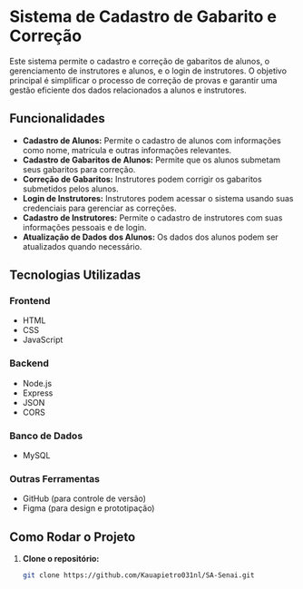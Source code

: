 # Sistema de Cadastro de Gabarito e Correção

Este sistema permite o cadastro e correção de gabaritos de alunos, o gerenciamento de instrutores e alunos, e o login de instrutores. O objetivo principal é simplificar o processo de correção de provas e garantir uma gestão eficiente dos dados relacionados a alunos e instrutores.

## Funcionalidades

- **Cadastro de Alunos:** Permite o cadastro de alunos com informações como nome, matrícula e outras informações relevantes.
- **Cadastro de Gabaritos de Alunos:** Permite que os alunos submetam seus gabaritos para correção.
- **Correção de Gabaritos:** Instrutores podem corrigir os gabaritos submetidos pelos alunos.
- **Login de Instrutores:** Instrutores podem acessar o sistema usando suas credenciais para gerenciar as correções.
- **Cadastro de Instrutores:** Permite o cadastro de instrutores com suas informações pessoais e de login.
- **Atualização de Dados dos Alunos:** Os dados dos alunos podem ser atualizados quando necessário.

## Tecnologias Utilizadas

### Frontend
- HTML
- CSS
- JavaScript

### Backend
- Node.js
- Express
- JSON
- CORS

### Banco de Dados
- MySQL

### Outras Ferramentas
- GitHub (para controle de versão)
- Figma (para design e prototipação)

## Como Rodar o Projeto

1. **Clone o repositório:**

   ```bash
   git clone https://github.com/Kauapietro031nl/SA-Senai.git

